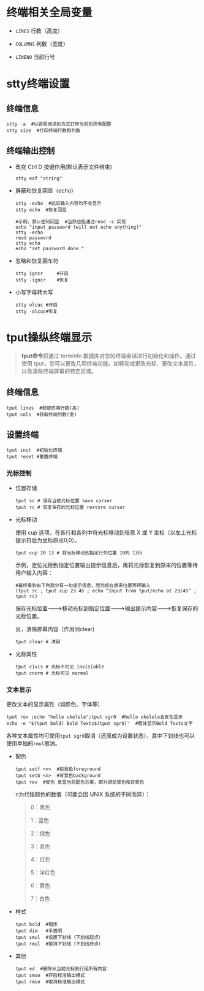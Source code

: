 # 终端相关全局变量

- `LINES`  行数（高度）
- `COLUMNS`  列数（宽度）

- `LINENO`  当前行号

# stty终端设置

## 终端信息

```shell
stty -a  #以容易阅读的方式打印当前的所有配置
stty size  #打印终端行数和列数
```

## 终端输出控制

- 改变 Ctrl D 按键作用(默认表示文件结束)

  ```shell
  stty eof "string"
  ```

- 屏蔽和恢复回显（echo）

  ```shell
  stty -echo  #此后输入内容均不会显示
  stty echo  #恢复回显
  
  #示例，禁止密码回显  #当然也能通过read -s 实现
  echo "input password (will not echo anything)"
  stty -echo
  read password
  stty echo
  echo "set password done."
  ```

- 忽略和恢复回车符

  ```shell
  stty igncr     #开启
  stty -igncr    #恢复
  ```

- 小写字母转大写

  ```shell
  stty olcuc #开启
  stty -olcuc#恢复
  ```

# tput操纵终端显示

>  **tput命令**将通过 terminfo 数据库对您的终端会话进行初始化和操作。通过使用 tput，您可以更改几项终端功能，如移动或更改光标、更改文本属性，以及清除终端屏幕的特定区域。

## 终端信息

```shell
tput lines  #获取终端行数(高)
tput cols  #获取终端列数(宽)
```

## 设置终端

```shell
tput init  #初始化终端
tput reset #重置终端
```

### 光标控制

- 位置存储

  ```shell
  tput sc # 保存当前光标位置 save cursor
  tput rc # 恢复保存的光标位置 restore cursor
  ```

- 光标移动

  使用 cup 选项，在各行和各列中将光标移动到任意 X 或 Y 坐标（以左上光标提示符后为坐标原点0,0）。

  ```shell
  tput cup 10 13 # 将光标移动到指定行列位置 10列 13行
  ```

  示例，定位光标到指定位置输出提示信息后，再将光标恢复到原来的位置等待用户输入内容：

  ```shell
  #最终看到右下角部分有一句提示信息，而光标在原来位置等待输入
  (tput sc ; tput cup 23 45 ; echo “Input from tput/echo at 23/45” ; tput rc)
  ```

  保存光标位置--->移动光标到指定位置--->输出提示内容--->恢复保存的光标位置。

  另，清除屏幕内容（作用同clear)

  ```shell
  tput clear # 清屏
  ```

- 光标属性

  ```shell
  tput civis # 光标不可见 invisiable
  tput cnorm # 光标可见 normal
  ```

### 文本显示

更改文本的显示属性（如颜色、字体等）

```shell
tput rev ;echo "hello ukelele";tput sgr0  #hello ukelele会反色显示
echo -e "$(tput bold) Bold Texts$(tput sgr0)"  #粗体显示Bold Texts文字 
```

各种文本属性均可使用`tput sgr0`取消（还原成为设置状态），其中下划线也可以使用单独的`rmul`取消。

- 配色

  ```shell
  tput setf <n>  #前景色foreground
  tput setb <n>  #背景色background
  tput rev  #反色 反显当前配色方案，即对调前景色和背景色
  ```

  n为代指颜色的数值（可能会因 UNIX 系统的不同而异）：

  >0：黑色
  >
  >1：蓝色
  >
  >2：绿色
  >
  >3：青色
  >
  >4：红色
  >
  >5：洋红色
  >
  >6：黄色
  >
  >7：白色

- 样式

  ```shell
  tput bold  #粗体
  tput dim   #半透明
  tput smul  #设置下划线（下划线起点）
  tput rmul  #取消下划线（下划线终点）
  ```

- 其他

  ```shell
  tput ed  #删除从当前光标到行尾所有内容
  tput smso  #开启标准输出模式
  tput rmso  #取消标准输出模式
  ```